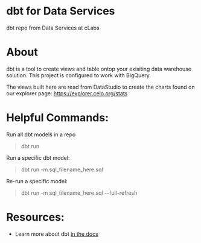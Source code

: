 # dbt for Data Services
dbt repo from Data Services at cLabs

# About
dbt is a tool to create views and table ontop your exisiting data warehouse solution. This project is configured to work with BigQuery.

The views built here are read from DataStudio to create the charts found on our explorer page: https://explorer.celo.org/stats

# Helpful Commands:

Run all dbt models in a repo
>dbt run

Run a specific dbt model:
>dbt run -m sql_filename_here.sql

Re-run a specific model:
>dbt run -m sql_filename_here.sql --full-refresh



# Resources:
- Learn more about dbt [in the docs](https://docs.getdbt.com/docs/introduction)
